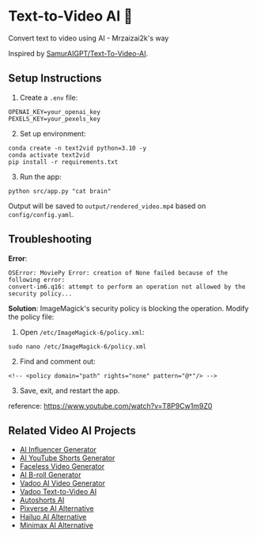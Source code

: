 # Text-to-Video AI 🚀

Convert text to video using AI - Mrzaizai2k's way

Inspired by [SamurAIGPT/Text-To-Video-AI](https://github.com/SamurAIGPT/Text-To-Video-AI).

## Setup Instructions

1. Create a `.env` file:
```
OPENAI_KEY=your_openai_key
PEXELS_KEY=your_pexels_key
```

2. Set up environment:
```
conda create -n text2vid python=3.10 -y
conda activate text2vid
pip install -r requirements.txt
```

3. Run the app:
```
python src/app.py "cat brain"
```

Output will be saved to `output/rendered_video.mp4` based on `config/config.yaml`.

## Troubleshooting

**Error**:
```
OSError: MoviePy Error: creation of None failed because of the following error:
convert-im6.q16: attempt to perform an operation not allowed by the security policy...
```

**Solution**:
ImageMagick's security policy is blocking the operation. Modify the policy file:

1. Open `/etc/ImageMagick-6/policy.xml`:
```
sudo nano /etc/ImageMagick-6/policy.xml
```
2. Find and comment out:
```
<!-- <policy domain="path" rights="none" pattern="@*"/> -->
```
3. Save, exit, and restart the app.

reference: https://www.youtube.com/watch?v=T8P9Cw1m9Z0

## Related Video AI Projects

- [AI Influencer Generator](https://github.com/SamurAIGPT/AI-Influencer-Generator)
- [AI YouTube Shorts Generator](https://github.com/SamurAIGPT/AI-Youtube-Shorts-Generator)
- [Faceless Video Generator](https://github.com/SamurAIGPT/Faceless-Video-Generator)
- [AI B-roll Generator](https://github.com/Anil-matcha/AI-B-roll)
- [Vadoo AI Video Generator](https://www.vadoo.tv/ai-video-generator)
- [Vadoo Text-to-Video AI](https://www.vadoo.tv/text-to-video-ai)
- [Autoshorts AI](https://www.vadoo.tv/autoshorts-ai)
- [Pixverse AI Alternative](https://www.vadoo.tv/pixverse-ai)
- [Hailuo AI Alternative](https://www.vadoo.tv/hailuo-ai)
- [Minimax AI Alternative](https://www.vadoo.tv/minimax-ai)